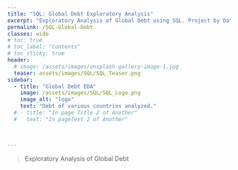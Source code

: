 ```yaml
---
title: "SQL: Global Debt Exploratory Analysis"
excerpt: "Exploratory Analysis of Global Debt using SQL. Project by Datacamp"
permalink: /SQL-Global-Debt
classes: wide
# toc: true
# toc_label: "Contents"
# toc_sticky: true
header:
  # image: /assets/images/unsplash-gallery-image-1.jpg
  teaser: assets/images/SQL/SQL_Teaser.png
sidebar:
  - title: "Global Debt EDA"
    image: /assets/images/SQL/SQL_Logo.png
    image_alt: "logo"
    text: "Debt of various countries analyzed."
  # - title: "In page Title 2 of Another"
  #   text: "In pageText 2 of Another"


     
---
```

> Exploratory Analysis of Global Debt

<!-- # View on <a href=""> Kaggle.com</a> -->

<script src="https://gist.github.com/bhanu-thakur/095c465af80992ca4576e041dc333017.js"></script>
